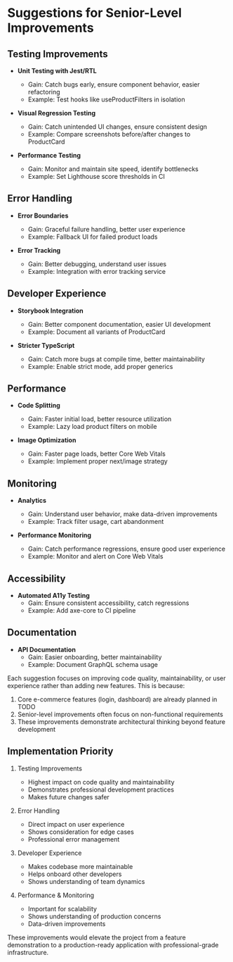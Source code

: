 # Suggestions for Senior-Level Improvements

## Testing Improvements
- **Unit Testing with Jest/RTL**
  - Gain: Catch bugs early, ensure component behavior, easier refactoring
  - Example: Test hooks like useProductFilters in isolation
  
- **Visual Regression Testing**
  - Gain: Catch unintended UI changes, ensure consistent design
  - Example: Compare screenshots before/after changes to ProductCard

- **Performance Testing**
  - Gain: Monitor and maintain site speed, identify bottlenecks
  - Example: Set Lighthouse score thresholds in CI

## Error Handling
- **Error Boundaries**
  - Gain: Graceful failure handling, better user experience
  - Example: Fallback UI for failed product loads

- **Error Tracking**
  - Gain: Better debugging, understand user issues
  - Example: Integration with error tracking service

## Developer Experience
- **Storybook Integration**
  - Gain: Better component documentation, easier UI development
  - Example: Document all variants of ProductCard

- **Stricter TypeScript**
  - Gain: Catch more bugs at compile time, better maintainability
  - Example: Enable strict mode, add proper generics

## Performance
- **Code Splitting**
  - Gain: Faster initial load, better resource utilization
  - Example: Lazy load product filters on mobile

- **Image Optimization**
  - Gain: Faster page loads, better Core Web Vitals
  - Example: Implement proper next/image strategy

## Monitoring
- **Analytics**
  - Gain: Understand user behavior, make data-driven improvements
  - Example: Track filter usage, cart abandonment

- **Performance Monitoring**
  - Gain: Catch performance regressions, ensure good user experience
  - Example: Monitor and alert on Core Web Vitals

## Accessibility
- **Automated A11y Testing**
  - Gain: Ensure consistent accessibility, catch regressions
  - Example: Add axe-core to CI pipeline

## Documentation
- **API Documentation**
  - Gain: Easier onboarding, better maintainability
  - Example: Document GraphQL schema usage

Each suggestion focuses on improving code quality, maintainability, or user experience rather than adding new features. This is because:

1. Core e-commerce features (login, dashboard) are already planned in TODO
2. Senior-level improvements often focus on non-functional requirements
3. These improvements demonstrate architectural thinking beyond feature development

## Implementation Priority

1. Testing Improvements
   - Highest impact on code quality and maintainability
   - Demonstrates professional development practices
   - Makes future changes safer

2. Error Handling
   - Direct impact on user experience
   - Shows consideration for edge cases
   - Professional error management

3. Developer Experience
   - Makes codebase more maintainable
   - Helps onboard other developers
   - Shows understanding of team dynamics

4. Performance & Monitoring
   - Important for scalability
   - Shows understanding of production concerns
   - Data-driven improvements

These improvements would elevate the project from a feature demonstration to a production-ready application with professional-grade infrastructure.
